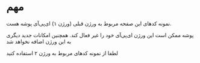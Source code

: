# مهم

نمونه کدهای این صفحه مربوط به ورژن قبلی (ورژن ۱) ای‌پی‌آی پوشه هست.

پوشه ممکن است این ورژن ای‌پی‌آی خود را غیر فعال کند. همچنین امکانات جدید دیگری به این ورژن اضافه نخواهد شد

لطفا از نمونه کدهای مربوط به ورژن ۲ استفاده کنید
